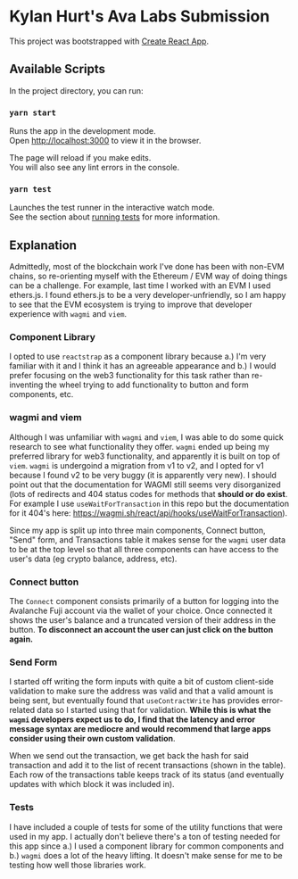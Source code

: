 # Kylan Hurt's Ava Labs Submission

This project was bootstrapped with [Create React App](https://github.com/facebook/create-react-app).

## Available Scripts

In the project directory, you can run:

### `yarn start`

Runs the app in the development mode.\
Open [http://localhost:3000](http://localhost:3000) to view it in the browser.

The page will reload if you make edits.\
You will also see any lint errors in the console.

### `yarn test`

Launches the test runner in the interactive watch mode.\
See the section about [running tests](https://facebook.github.io/create-react-app/docs/running-tests) for more information.

## Explanation

Admittedly, most of the blockchain work I've done has been with non-EVM chains, so re-orienting myself with the Ethereum / EVM way of doing things can be a challenge. For example, last time I worked with an EVM I used ethers.js. I found ethers.js to be a very developer-unfriendly, so I am happy to see that the EVM ecosystem is trying to improve that developer experience with `wagmi` and `viem`.

### Component Library

I opted to use `reactstrap` as a component library because a.) I'm very familiar with it and I think it has an agreeable appearance and b.) I would prefer focusing on the web3 functionality for this task rather than re-inventing the wheel trying to add functionality to button and form components, etc.

### wagmi and viem

Although I was unfamiliar with `wagmi` and `viem`, I was able to do some quick research to see what functionality they offer. `wagmi` ended up being my preferred library for web3 functionality, and apparently it is built on top of `viem`. `wagmi` is undergoind a migration from v1 to v2, and I opted for v1 because I found v2 to be very buggy (it is apparently very new). I should point out that the documentation for WAGMI still seems very disorganized (lots of redirects and 404 status codes for methods that **should or do exist**. For example I use `useWaitForTransaction` in this repo but the documentation for it 404's here: https://wagmi.sh/react/api/hooks/useWaitForTransaction).

Since my app is split up into three main components, Connect button, "Send" form, and Transactions table it makes sense for the `wagmi` user data to be at the top level so that all three components can have access to the user's data (eg crypto balance, address, etc).

### Connect button

The `Connect` component consists primarily of a button for logging into the Avalanche Fuji account via the wallet of your choice. Once connected it shows the user's balance and a truncated version of their address in the button. **To disconnect an account the user can just click on the button again.**

### Send Form

I started off writing the form inputs with quite a bit of custom client-side validation to make sure the address was valid and that a valid amount is being sent, but eventually found that `useContractWrite` has provides error-related data so I started using that for validation. **While this is what the `wagmi` developers expect us to do, I find that the latency and error message syntax are mediocre and would recommend that large apps consider using their own custom validation**.

When we send out the transaction, we get back the hash for said transaction and add it to the list of recent transactions (shown in the table). Each row of the transactions table keeps track of its status (and eventually updates with which block it was included in).

### Tests

I have included a couple of tests for some of the utility functions that were used in my app. I actually don't believe there's a ton of testing needed for this app since a.) I used a component library for common components and b.) `wagmi` does a lot of the heavy lifting. It doesn't make sense for me to be testing how well those libraries work.
